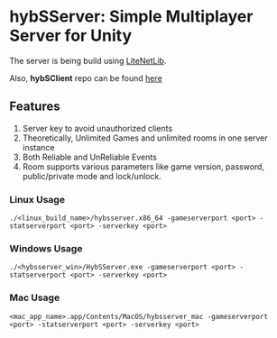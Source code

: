# hybSServer: Simple Multiplayer Server for Unity

The server is being build using [LiteNetLib](https://github.com/RevenantX/LiteNetLib). 

Also, **hybSClient** repo can be found [here](https://github.com/rjproz/hybSClient)

## Features
1. Server key to avoid unauthorized clients
2. Theoretically, Unlimited Games and unlimited rooms in one server instance
3. Both Reliable and UnReliable Events
4. Room supports various parameters like game version, password, public/private mode and lock/unlock.

### Linux Usage

```
./<linux_build_name>/hybsserver.x86_64 -gameserverport <port> -statserverport <port> -serverkey <port>
```

### Windows Usage

```
./<hybsserver_win>/HybSServer.exe -gameserverport <port> -statserverport <port> -serverkey <port>
```  

### Mac Usage

```
<mac_app_name>.app/Contents/MacOS/hybsserver_mac -gameserverport <port> -statserverport <port> -serverkey <port>
``` 
